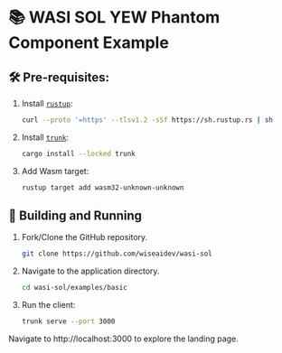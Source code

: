 # 📚 WASI SOL YEW Phantom Component Example

## 🛠️ Pre-requisites:

1. Install [`rustup`](https://www.rust-lang.org/tools/install):

    ```bash
    curl --proto '=https' --tlsv1.2 -sSf https://sh.rustup.rs | sh
    ```

1. Install [`trunk`](https://trunkrs.dev/):

    ```bash
    cargo install --locked trunk
    ```

1. Add Wasm target:

    ```bash
    rustup target add wasm32-unknown-unknown
    ```

## 🚀 Building and Running

1. Fork/Clone the GitHub repository.

	```bash
	git clone https://github.com/wiseaidev/wasi-sol
	```

1. Navigate to the application directory.

	```bash
	cd wasi-sol/examples/basic
	```

1. Run the client:

	```sh
	trunk serve --port 3000
	```

Navigate to http://localhost:3000 to explore the landing page.
